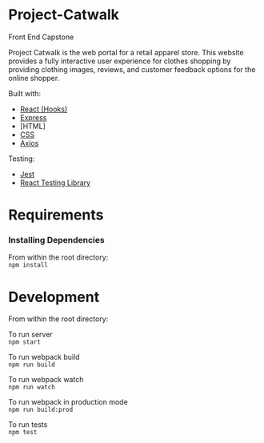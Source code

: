 # Project-Catwalk
Front End Capstone

Project Catwalk is the web portal for a retail apparel store.  This website provides a fully interactive user experience for clothes shopping by providing clothing images, reviews, and customer feedback options for the online shopper.

Built with:
* [React (Hooks)](https://reactjs.org/)
* [Express](https://expressjs.com/)
* [HTML]
* [CSS](https://developer.mozilla.org/en-US/docs/Web/CSS)
* [Axios](https://www.npmjs.com/package/axios)

Testing:
* [Jest](https://jestjs.io/)
* [React Testing Library](https://testing-library.com/docs/react-testing-library/intro/)

Requirements
=============
<h3>Installing Dependencies</h3>

From within the root directory:<br>
`npm install`

Development
=============
From within the root directory:

To run server<br>
`npm start`

To run webpack build<br>
`npm run build`

To run webpack watch<br>
`npm run watch`

To run webpack in production mode<br>
`npm run build:prod`

To run tests<br>
`npm test`
